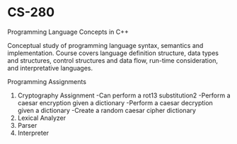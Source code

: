 # CS-280
Programming Language Concepts in C++

Conceptual study of programming language syntax, semantics and implementation. Course covers language definition structure, data types and structures, control structures and data flow, run-time consideration, and interpretative languages.

Programming Assignments
1) Cryptography Assignment
   -Can perform a rot13 substitution2
   -Perform a caesar encryption given a dictionary
   -Perform a caesar decryption given a dictionary
   -Create a random caesar cipher dictionary
2) Lexical Analyzer
3) Parser
4) Interpreter
